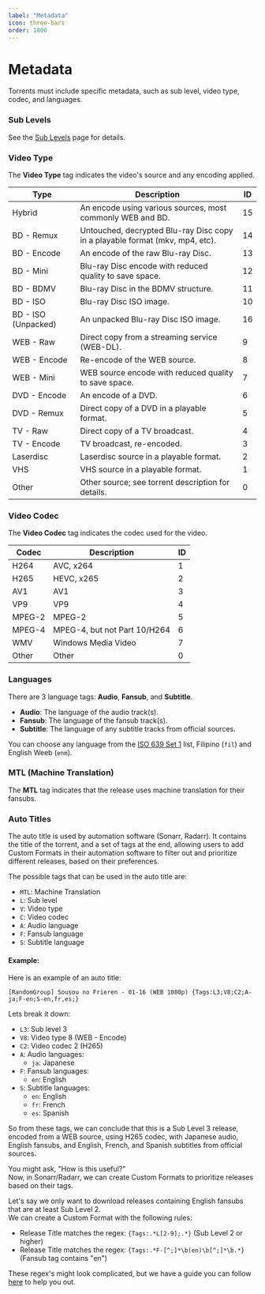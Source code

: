 ```yaml
---
label: "Metadata"
icon: three-bars
order: 1800
---
```


# Metadata

Torrents must include specific metadata, such as sub level, video type, codec, and languages.

### Sub Levels

See the [Sub Levels](/info/sub-levels) page for details.

### Video Type

The **Video Type** tag indicates the video's source and any encoding applied.

| Type         | Description                                                                 | ID  |
|--------------|-----------------------------------------------------------------------------|-----|
| Hybrid       | An encode using various sources, most commonly WEB and BD.                  | 15  |
| BD - Remux   | Untouched, decrypted Blu-ray Disc copy in a playable format (mkv, mp4, etc).| 14  |
| BD - Encode  | An encode of the raw Blu-ray Disc.                                          | 13  |
| BD - Mini    | Blu-ray Disc encode with reduced quality to save space.                     | 12  |
| BD - BDMV    | Blu-ray Disc in the BDMV structure.                                         | 11  |
| BD - ISO     | Blu-ray Disc ISO image.                                                     | 10  |
| BD - ISO (Unpacked) | An unpacked Blu-ray Disc ISO image.                                  | 16  |
| WEB - Raw    | Direct copy from a streaming service (WEB-DL).                              | 9   |
| WEB - Encode | Re-encode of the WEB source.                                                | 8   |
| WEB - Mini   | WEB source encode with reduced quality to save space.                       | 7   |
| DVD - Encode | An encode of a DVD.                                                         | 6   |
| DVD - Remux  | Direct copy of a DVD in a playable format.                                  | 5   |
| TV - Raw     | Direct copy of a TV broadcast.                                              | 4   |
| TV - Encode  | TV broadcast, re-encoded.                                                   | 3   |
| Laserdisc    | Laserdisc source in a playable format.                                      | 2   |
| VHS          | VHS source in a playable format.                                            | 1   |
| Other        | Other source; see torrent description for details.                          | 0   |


### Video Codec

The **Video Codec** tag indicates the codec used for the video.

| Codec   | Description                        | ID  |
|---------|------------------------------------|-----|
| H264    | AVC, x264                          | 1   |
| H265    | HEVC, x265                         | 2   |
| AV1     | AV1                                | 3   |
| VP9     | VP9                                | 4   |
| MPEG-2  | MPEG-2                             | 5   |
| MPEG-4  | MPEG-4, but not Part 10/H264       | 6   |
| WMV     | Windows Media Video                | 7   |
| Other   | Other                              | 0   |


### Languages

There are 3 language tags: **Audio**, **Fansub**, and **Subtitle**.
- **Audio**: The language of the audio track(s).
- **Fansub**: The language of the fansub track(s).
- **Subtitle**: The language of any subtitle tracks from official sources.

You can choose any language from the [ISO 639 Set 1](https://en.wikipedia.org/wiki/List_of_ISO_639_language_codes) list, Filipino (`fil`) and English Weeb (`enm`).


### MTL (Machine Translation)

The **MTL** tag indicates that the release uses machine translation for their fansubs.


### Auto Titles

The auto title is used by automation software (Sonarr, Radarr). It contains the title of the torrent, and a set of tags at the end, allowing users to add Custom Formats in their automation software to filter out and prioritize different releases, based on their preferences.

The possible tags that can be used in the auto title are:
- `MTL`: Machine Translation
- `L`: Sub level
- `V`: Video type
- `C`: Video codec
- `A`: Audio language
- `F`: Fansub language
- `S`: Subtitle language

#### Example:

Here is an example of an auto title:
```
[RandomGroup] Sousou no Frieren - 01-16 (WEB 1080p) {Tags:L3;V8;C2;A-ja;F-en;S-en,fr,es;}
``` 

Lets break it down:
- `L3`: Sub level 3
- `V8`: Video type 8 (WEB - Encode)
- `C2`: Video codec 2 (H265)
- `A`: Audio languages:
    - `ja`: Japanese
- `F`: Fansub languages:
    - `en`: English
- `S`: Subtitle languages:
    - `en`: English
    - `fr`: French
    - `es`: Spanish

So from these tags, we can conclude that this is a Sub Level 3 release, encoded from a WEB source, using H265 codec, with Japanese audio, English fansubs, and English, French, and Spanish subtitles from official sources.

You might ask, "How is this useful?"<br>
Now, in Sonarr/Radarr, we can create Custom Formats to prioritize releases based on their tags.

Let's say we only want to download releases containing English fansubs that are at least Sub Level 2.<br>
We can create a Custom Format with the following rules:
- Release Title matches the regex: `{Tags:.*L[2-9];.*}` (Sub Level 2 or higher)
- Release Title matches the regex: `{Tags:.*F-[^;]*\b(en)\b[^;]*\b.*}` (Fansub tag contains "en")

These regex's might look complicated, but we have a guide you can follow [here](/info/sonarr-radarr#3-optional-add-custom-formats) to help you out.
